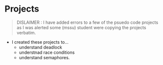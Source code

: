 # Projects
> DISLAIMER : I have added errors to a few of the psuedo code projects as I was alerted some (mssu) student were copying the projects verbatim.

* I created these projects to...
  * understand deadlock
  * understnad race conditions
  * understand semaphores.

